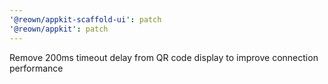 ```yaml
---
'@reown/appkit-scaffold-ui': patch
'@reown/appkit': patch
---
```


Remove 200ms timeout delay from QR code display to improve connection performance
